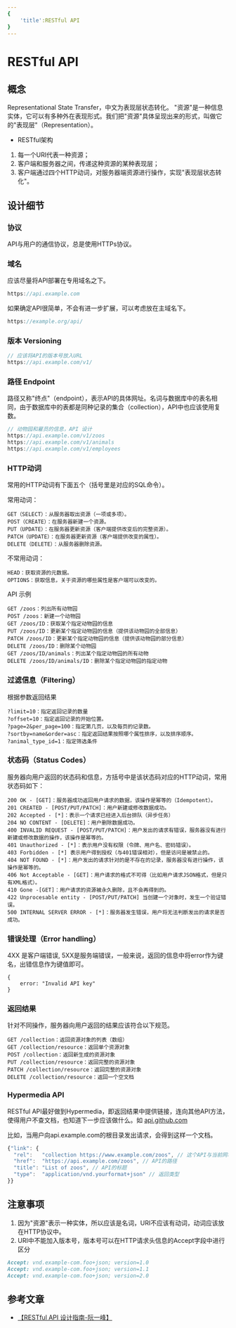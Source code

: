 ```yaml
---
{
    'title':RESTful API
}
---
```

# RESTful API

## 概念
Representational State Transfer，中文为表现层状态转化。
"资源"是一种信息实体，它可以有多种外在表现形式。我们把"资源"具体呈现出来的形式，叫做它的"表现层"（Representation）。
- RESTful架构
1. 每一个URI代表一种资源；
2. 客户端和服务器之间，传递这种资源的某种表现层；
3. 客户端通过四个HTTP动词，对服务器端资源进行操作，实现"表现层状态转化"。
## 设计细节
### 协议
API与用户的通信协议，总是使用HTTPs协议。
### 域名
应该尽量将API部署在专用域名之下。
```js
https://api.example.com
```
如果确定API很简单，不会有进一步扩展，可以考虑放在主域名下。
```js
https://example.org/api/
```
### 版本 Versioning
```js
// 应该将API的版本号放入URL
https://api.example.com/v1/ 
```
### 路径 Endpoint 
路径又称"终点"（endpoint），表示API的具体网址。名词与数据库中的表名相同，由于数据库中的表都是同种记录的集合（collection），API中也应该使用复数。
```js
// 动物园和雇员的信息，API 设计
https://api.example.com/v1/zoos
https://api.example.com/v1/animals
https://api.example.com/v1/employees
```
### HTTP动词
常用的HTTP动词有下面五个（括号里是对应的SQL命令）。

常用动词：
```
GET（SELECT）：从服务器取出资源（一项或多项）。
POST（CREATE）：在服务器新建一个资源。
PUT（UPDATE）：在服务器更新资源（客户端提供改变后的完整资源）。
PATCH（UPDATE）：在服务器更新资源（客户端提供改变的属性）。
DELETE（DELETE）：从服务器删除资源。
```
不常用动词：
```
HEAD：获取资源的元数据。
OPTIONS：获取信息，关于资源的哪些属性是客户端可以改变的。
```
API 示例
```
GET /zoos：列出所有动物园
POST /zoos：新建一个动物园
GET /zoos/ID：获取某个指定动物园的信息
PUT /zoos/ID：更新某个指定动物园的信息（提供该动物园的全部信息）
PATCH /zoos/ID：更新某个指定动物园的信息（提供该动物园的部分信息）
DELETE /zoos/ID：删除某个动物园
GET /zoos/ID/animals：列出某个指定动物园的所有动物
DELETE /zoos/ID/animals/ID：删除某个指定动物园的指定动物
```

### 过滤信息（Filtering）
根据参数返回结果
```
?limit=10：指定返回记录的数量
?offset=10：指定返回记录的开始位置。
?page=2&per_page=100：指定第几页，以及每页的记录数。
?sortby=name&order=asc：指定返回结果按照哪个属性排序，以及排序顺序。
?animal_type_id=1：指定筛选条件
```
### 状态码（Status Codes）
服务器向用户返回的状态码和信息，方括号中是该状态码对应的HTTP动词，常用状态码如下：
```
200 OK - [GET]：服务器成功返回用户请求的数据，该操作是幂等的（Idempotent）。
201 CREATED - [POST/PUT/PATCH]：用户新建或修改数据成功。
202 Accepted - [*]：表示一个请求已经进入后台排队（异步任务）
204 NO CONTENT - [DELETE]：用户删除数据成功。
400 INVALID REQUEST - [POST/PUT/PATCH]：用户发出的请求有错误，服务器没有进行新建或修改数据的操作，该操作是幂等的。
401 Unauthorized - [*]：表示用户没有权限（令牌、用户名、密码错误）。
403 Forbidden - [*] 表示用户得到授权（与401错误相对），但是访问是被禁止的。
404 NOT FOUND - [*]：用户发出的请求针对的是不存在的记录，服务器没有进行操作，该操作是幂等的。
406 Not Acceptable - [GET]：用户请求的格式不可得（比如用户请求JSON格式，但是只有XML格式）。
410 Gone -[GET]：用户请求的资源被永久删除，且不会再得到的。
422 Unprocesable entity - [POST/PUT/PATCH] 当创建一个对象时，发生一个验证错误。
500 INTERNAL SERVER ERROR - [*]：服务器发生错误，用户将无法判断发出的请求是否成功。
```
### 错误处理（Error handling）
4XX 是客户端错误, 5XX是服务端错误，一般来说，返回的信息中将error作为键名，出错信息作为键值即可。
```
{
    error: "Invalid API key"
}
```
### 返回结果
针对不同操作，服务器向用户返回的结果应该符合以下规范。
```
GET /collection：返回资源对象的列表（数组）
GET /collection/resource：返回单个资源对象
POST /collection：返回新生成的资源对象
PUT /collection/resource：返回完整的资源对象
PATCH /collection/resource：返回完整的资源对象
DELETE /collection/resource：返回一个空文档
```
### Hypermedia API
RESTful API最好做到Hypermedia，即返回结果中提供链接，连向其他API方法，使得用户不查文档，也知道下一步应该做什么。如 [api.github.com](https://api.github.com/)

比如，当用户向api.example.com的根目录发出请求，会得到这样一个文档。
```js
{"link": {
  "rel":   "collection https://www.example.com/zoos", // 这个API与当前网址的关系（collection关系，并给出该collection的网址）
  "href":  "https://api.example.com/zoos", // API的路径
  "title": "List of zoos", // API的标题
  "type":  "application/vnd.yourformat+json" // 返回类型
}}
```
## 注意事项
1. 因为"资源"表示一种实体，所以应该是名词，URI不应该有动词，动词应该放在HTTP协议中。
2. URI中不能加入版本号，版本号可以在HTTP请求头信息的Accept字段中进行区分
```markdown
Accept: vnd.example-com.foo+json; version=1.0
Accept: vnd.example-com.foo+json; version=1.1
Accept: vnd.example-com.foo+json; version=2.0
```
## 参考文章
- [【RESTful API 设计指南-阮一峰】](http://www.ruanyifeng.com/blog/2014/05/restful_api.html)